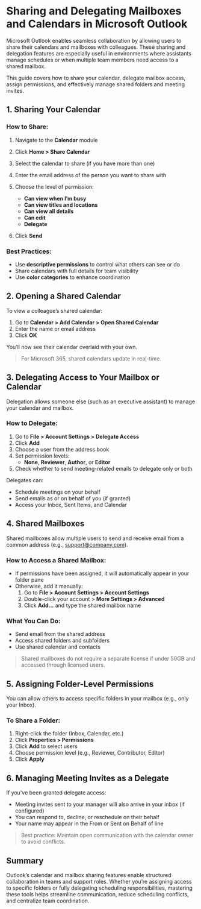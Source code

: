 # Sharing and Delegating Mailboxes and Calendars in Microsoft Outlook

Microsoft Outlook enables seamless collaboration by allowing users to share their calendars and mailboxes with colleagues. These sharing and delegation features are especially useful in environments where assistants manage schedules or when multiple team members need access to a shared mailbox.

This guide covers how to share your calendar, delegate mailbox access, assign permissions, and effectively manage shared folders and meeting invites.

## 1. Sharing Your Calendar

### How to Share:
1. Navigate to the **Calendar** module
2. Click **Home > Share Calendar**
3. Select the calendar to share (if you have more than one)
4. Enter the email address of the person you want to share with
5. Choose the level of permission:
   - **Can view when I’m busy**
   - **Can view titles and locations**
   - **Can view all details**
   - **Can edit**
   - **Delegate**

6. Click **Send**

### Best Practices:
- Use **descriptive permissions** to control what others can see or do
- Share calendars with full details for team visibility
- Use **color categories** to enhance coordination

## 2. Opening a Shared Calendar

To view a colleague’s shared calendar:
1. Go to **Calendar > Add Calendar > Open Shared Calendar**
2. Enter the name or email address
3. Click **OK**

You’ll now see their calendar overlaid with your own.

> For Microsoft 365, shared calendars update in real-time.

## 3. Delegating Access to Your Mailbox or Calendar

Delegation allows someone else (such as an executive assistant) to manage your calendar and mailbox.

### How to Delegate:
1. Go to **File > Account Settings > Delegate Access**
2. Click **Add**
3. Choose a user from the address book
4. Set permission levels:
   - **None**, **Reviewer**, **Author**, or **Editor**
5. Check whether to send meeting-related emails to delegate only or both

Delegates can:
- Schedule meetings on your behalf
- Send emails as or on behalf of you (if granted)
- Access your Inbox, Sent Items, and Calendar

## 4. Shared Mailboxes

Shared mailboxes allow multiple users to send and receive email from a common address (e.g., support@company.com).

### How to Access a Shared Mailbox:
- If permissions have been assigned, it will automatically appear in your folder pane
- Otherwise, add it manually:
  1. Go to **File > Account Settings > Account Settings**
  2. Double-click your account > **More Settings > Advanced**
  3. Click **Add...** and type the shared mailbox name

### What You Can Do:
- Send email from the shared address
- Access shared folders and subfolders
- Use shared calendar and contacts

> Shared mailboxes do not require a separate license if under 50GB and accessed through licensed users.

## 5. Assigning Folder-Level Permissions

You can allow others to access specific folders in your mailbox (e.g., only your Inbox).

### To Share a Folder:
1. Right-click the folder (Inbox, Calendar, etc.)
2. Click **Properties > Permissions**
3. Click **Add** to select users
4. Choose permission level (e.g., Reviewer, Contributor, Editor)
5. Click **Apply**

## 6. Managing Meeting Invites as a Delegate

If you've been granted delegate access:
- Meeting invites sent to your manager will also arrive in your inbox (if configured)
- You can respond to, decline, or reschedule on their behalf
- Your name may appear in the From or Sent on Behalf of line

> Best practice: Maintain open communication with the calendar owner to avoid conflicts.

## Summary

Outlook’s calendar and mailbox sharing features enable structured collaboration in teams and support roles. Whether you’re assigning access to specific folders or fully delegating scheduling responsibilities, mastering these tools helps streamline communication, reduce scheduling conflicts, and centralize team coordination.
